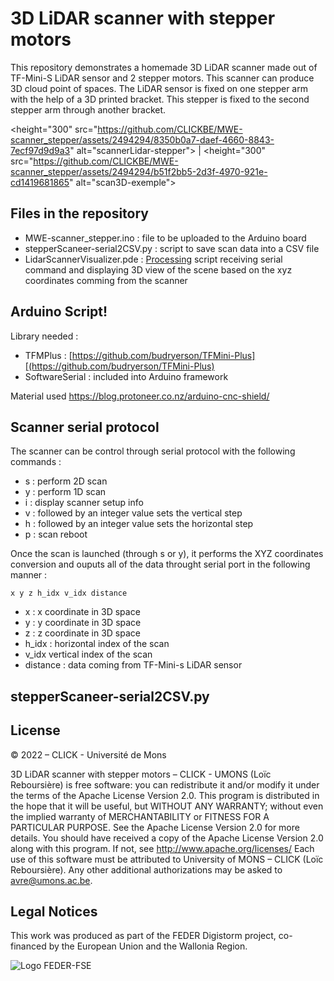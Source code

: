 # 3D LiDAR scanner with stepper motors

This repository demonstrates a homemade 3D LiDAR scanner made out of TF-Mini-S LiDAR sensor and 2 stepper motors. This scanner can produce 3D cloud point of spaces.
The LiDAR sensor is fixed on one stepper arm with the help of a 3D printed bracket. This stepper is fixed to the second stepper arm through another bracket. 


<height="300" src="https://github.com/CLICKBE/MWE-scanner_stepper/assets/2494294/8350b0a7-daef-4660-8843-7ecf97d9d9a3" alt="scannerLidar-stepper"> | <height="300" src="https://github.com/CLICKBE/MWE-scanner_stepper/assets/2494294/b51f2bb5-2d3f-4970-921e-cd1419681865" alt="scan3D-exemple">


## Files in the repository
- MWE-scanner_stepper.ino : file to be uploaded to the Arduino board
- stepperScaneer-serial2CSV.py : script to save scan data into a CSV file
- LidarScannerVisualizer.pde : [Processing](https://processing.org/) script receiving serial command and displaying 3D view of the scene based on the xyz coordinates comming from the scanner

## Arduino Script!


Library needed : 
- TFMPlus : [https://github.com/budryerson/TFMini-Plus][(https://github.com/budryerson/TFMini-Plus)
- SoftwareSerial : included into Arduino framework

Material used
https://blog.protoneer.co.nz/arduino-cnc-shield/


## Scanner serial protocol
The scanner can be control through serial protocol with the following commands : 

- s : perform 2D scan
- y : perform 1D scan
- i : display scanner setup info
- v : followed by an integer value sets the vertical step
- h : followed by an integer value sets the horizontal step
- p : scan reboot
   
Once the scan is launched (through s or y), it performs the XYZ coordinates conversion and ouputs all of the data throught serial port in the following manner : 

`x y z h_idx v_idx distance `

- x : x coordinate in 3D space
- y : y coordinate in 3D space
- z : z coordinate in 3D space
- h_idx : horizontal index of the scan
- v_idx vertical index of the scan
- distance : data coming from TF-Mini-s LiDAR sensor


## stepperScaneer-serial2CSV.py 


## License
 © 2022 – CLICK - Université de Mons

3D LiDAR scanner with stepper motors – CLICK - UMONS (Loïc Reboursière) is free software: you can redistribute it and/or modify it under the terms of the Apache License Version 2.0. This program is distributed in the hope that it will be useful, but WITHOUT ANY WARRANTY; without even the implied warranty of MERCHANTABILITY or FITNESS FOR A PARTICULAR PURPOSE.  See the Apache License Version 2.0 for more details.
You should have received a copy of the Apache License Version 2.0 along with this program.  If not, see http://www.apache.org/licenses/
Each use of this software must be attributed to University of MONS – CLICK (Loïc Reboursière).
Any other additional authorizations may be asked to avre@umons.ac.be.

## Legal Notices
This work was produced as part of the FEDER Digistorm project, co-financed by the European Union and the Wallonia Region.

![Logo FEDER-FSE](https://www.enmieux.be/sites/default/files/assets/media-files/signatures/vignette_FEDER%2Bwallonie.png)
